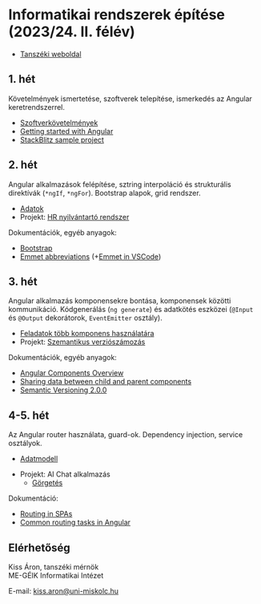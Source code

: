 # Informatikai rendszerek építése (2023/24. II. félév)

- [Tanszéki weboldal](https://oktatas.iit.uni-miskolc.hu/doku.php?id=tanszek:oktatas:informatikai_rendszerek_epitese:informatikai_rendszerek_epitese)

## 1. hét
Követelmények ismertetése, szoftverek telepítése, ismerkedés az Angular keretrendszerrel.
- [Szoftverkövetelmények](sw_requirements.md)
- [Getting started with Angular](https://angular.io/start)
- [StackBlitz sample project](https://angular.io/generated/live-examples/getting-started-v0/stackblitz.html)

## 2. hét
Angular alkalmazások felépítése, sztring interpoláció és strukturális direktívák (`*ngIf`, `*ngFor`). Bootstrap alapok, grid rendszer.

- [Adatok](https://github.com/aron123/infrend-2024/blob/main/_data/applicants.ts)
- Projekt: [HR nyilvántartó rendszer](https://github.com/aron123/infrend-2024/tree/main/hr-application)

Dokumentációk, egyéb anyagok:
- [Bootstrap](https://getbootstrap.com/docs)
- [Emmet abbreviations](https://docs.emmet.io/abbreviations/syntax/) (+[Emmet in VSCode](https://code.visualstudio.com/docs/editor/emmet))

## 3. hét
Angular alkalmazás komponensekre bontása, komponensek közötti kommunikáció. Kódgenerálás (`ng generate`) és adatkötés eszközei (`@Input` és `@Output` dekorátorok, `EventEmitter` osztály).

- [Feladatok több komponens használatára](component-interaction.md)
- Projekt: [Szemantikus verziószámozás](https://github.com/aron123/infrend-2024/tree/main/semver)

Dokumentációk, egyéb anyagok:
- [Angular Components Overview](https://angular.io/guide/component-overview)
- [Sharing data between child and parent components](https://angular.io/guide/inputs-outputs)
- [Semantic Versioning 2.0.0](https://semver.org/)

## 4-5. hét
Az Angular router használata, guard-ok. Dependency injection, service osztályok.

- [Adatmodell](https://github.com/aron123/infrend-2024/blob/main/_data/chat-gpt.models.ts)
<!-- - [HTTP](http.md) -->
- Projekt: AI Chat alkalmazás
    - [Görgetés](scrolling.md)

Dokumentáció:
- [Routing in SPAs](https://web.archive.org/web/20220715185902/https://dev.to/marcomonsanto/routing-in-spas-173i)
- [Common routing tasks in Angular](https://angular.io/guide/router)
<!-- - [OpenAI API](https://platform.openai.com/) -->

## Elérhetőség
Kiss Áron, tanszéki mérnök<br>
ME-GÉIK Informatikai Intézet

E-mail: kiss.aron@uni-miskolc.hu
